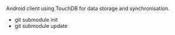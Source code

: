 Android client using TouchDB for data storage and synchronisation.

* git submodule init
* git submodule update
